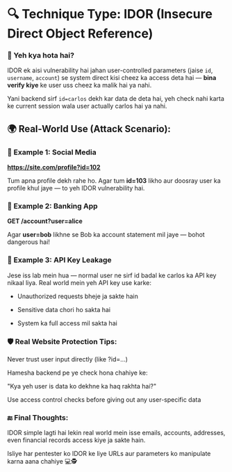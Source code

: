 # 🔍 Technique Type: IDOR (Insecure Direct Object Reference)

### 🧠 Yeh kya hota hai?

IDOR ek aisi vulnerability hai jahan user-controlled parameters (jaise `id`, `username`, `account`) se system
direct kisi cheez ka access deta hai — **bina verify kiye** ke user uss cheez ka malik hai ya nahi.

Yani backend sirf `id=carlos` dekh kar data de deta hai, yeh check nahi karta ke current session wala user actually carlos hai ya nahi.

## 🌍 Real-World Use (Attack Scenario):

### 📌 Example 1: Social Media

**https://site.com/profile?id=102**

Tum apna profile dekh rahe ho. Agar tum **id=103** likho aur doosray user ka profile khul jaye — to yeh IDOR vulnerability hai.

### 📌 Example 2: Banking App

**GET /account?user=alice**

Agar **user=bob** likhne se Bob ka account statement mil jaye — bohot dangerous hai!

### 📌 Example 3: API Key Leakage

Jese iss lab mein hua — normal user ne sirf id badal ke carlos ka API key nikaal liya. Real world mein yeh API key use karke:

- Unauthorized requests bheje ja sakte hain

- Sensitive data chori ho sakta hai

- System ka full access mil sakta hai

### 🛡️ Real Website Protection Tips:
Never trust user input directly (like ?id=...)

Hamesha backend pe ye check hona chahiye ke:

"Kya yeh user is data ko dekhne ka haq rakhta hai?"

Use access control checks before giving out any user-specific data

### 🔚 Final Thoughts:
IDOR simple lagti hai lekin real world mein isse emails, accounts, addresses, even financial records access kiye ja sakte hain.

Isliye har pentester ko IDOR ke liye URLs aur parameters ko manipulate karna aana chahiye 💻🕵️
